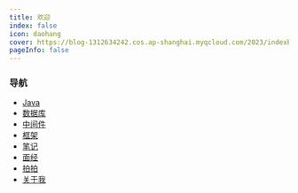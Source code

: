```yaml
---
title: 欢迎
index: false
icon: daohang
cover: https://blog-1312634242.cos.ap-shanghai.myqcloud.com/2023/indexbg.jpg
pageInfo: false
---
```

### 导航
- <HopeIcon icon="java"/> [Java](/java/)
- <HopeIcon icon="database"/> [数据库](/database/)
- <HopeIcon icon="middleware"/> [中间件](/middleware/)
- <HopeIcon icon="framework"/> [框架](/framework/)
- <HopeIcon icon="note"/> [笔记](/note/)
- <HopeIcon icon="interview"/> [面经](/interview/)
- <HopeIcon icon="photo"/> [拍拍](/photo/)
- <HopeIcon icon="aboutme"/> [关于我](/intro.md/)
